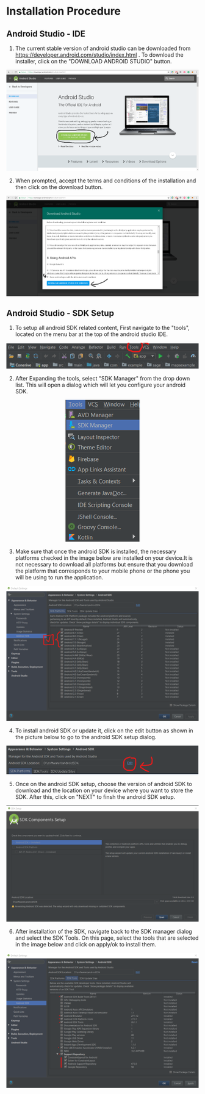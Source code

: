 # Installation Procedure

## Android Studio - IDE

1. The current stable version of android studio can be downloaded from https://developer.android.com/studio/index.html . To download the installer, click on the "DOWNLOAD ANDROID STUDIO" button. 

<p align="center">
  <img src="https://github.com/initforcode/android-workshop/blob/master/installationProcedure/DownloadPage.png">
</p>

2. When prompted, accept the terms and conditions of the installation and then click on the download button.

<p align="center">
  <img src="https://github.com/initforcode/android-workshop/blob/master/installationProcedure/AcceptTnC.png">
</p>

## Android Studio - SDK Setup

1. To setup all android SDK related content, First navigate to the "tools", located on the menu bar at the top of the android studio IDE.

<p align="center">
  <img src="https://github.com/initforcode/android-workshop/blob/master/installationProcedure/Tools.png">
</p>

2. After Expanding the tools, select "SDK Manager" from the drop down list. This will open a dialog which will let you configure your android SDK.

<p align="center">
  <img src="https://github.com/initforcode/android-workshop/blob/master/installationProcedure/toolsExpanded.png">
</p>

3. Make sure that once the android SDK is installed, the necessary platforms checked in the image below are installed on your device.It is not necessary to download all platforms but ensure that you download the platform that corresponds to your mobile phone or the phone you will be using to run the application.

<p align="center">
  <img src="https://github.com/initforcode/android-workshop/blob/master/installationProcedure/SDKManagerPlatforms.png">
</p>

4. To install android SDK or update it, click on the edit button as shown in the picture below to go to the android SDK setup dialog.

<p align="center">
  <img src="https://github.com/initforcode/android-workshop/blob/master/installationProcedure/sdkEdit.png">
</p>

5. Once on the android SDK setup, choose the version of android SDK to download and the location on your device where you want to store the SDK. After this, click on "NEXT" to finsh the android SDK setup. 

<p align="center">
  <img src="https://github.com/initforcode/android-workshop/blob/master/installationProcedure/sdkSetup.png">
</p>

6. After installation of the SDK, navigate back to the SDK manager dialog and select the SDK Tools. On this page, select the tools that are selected in the image below and click on apply/ok to install them. 

<p align="center">
  <img src="https://github.com/initforcode/android-workshop/blob/master/installationProcedure/SDKManagerTools.png">
</p>



